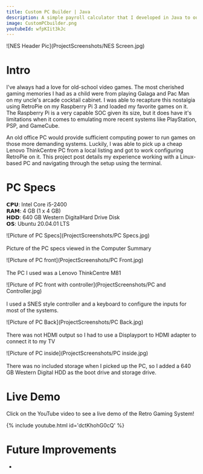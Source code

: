 ```yaml
---
title: Custom PC Builder | Java
description: A simple payroll calculator that I developed in Java to output gross pay and net pay based on user inputted values of hourly payrate and hours worked.
image: CustomPCbuilder.png
youtubeId: wfpKIit3kJc                                       
---
```


<link rel="stylesheet" type="text/css" href="video-embed.css">

![NES Header Pic](ProjectScreenshots/NES Screen.jpg)<br>

# Intro
I've always had a love for old-school video games. The most cherished gaming memories I had as a child were from playing Galaga and Pac Man on my uncle's arcade cocktail cabinet. I was able to recapture this nostalgia using RetroPie on my Raspberry Pi 3 and loaded my favorite games on it. The Raspberry Pi is a very capable SOC given its size, but it does have it's limitations when it comes to emulating more recent systems like PlayStation, PSP, and GameCube. 

An old office PC would provide sufficient computing power to run games on those more demanding systems. Luckily, I was able to pick up a cheap Lenovo ThinkCentre PC from a local listing and got to work configuring RetroPie on it. This project post details my experience working with a Linux-based PC and navigating through the setup using the terminal.

# PC Specs
𝗖𝗣𝗨:  Intel Core i5-2400 <br>
𝗥𝗔𝗠: 4 GB (1 x 4 GB)<br>
𝗛𝗗𝗗: 640 GB Western DigitalHard Drive Disk<br>
𝗢𝗦: Ubuntu 20.04.01 LTS<br>

![Picture of PC Specs](ProjectScreenshots/PC Specs.jpg)<br><br>
Picture of the PC specs viewed in the Computer Summary

![Picture  of PC front](ProjectScreenshots/PC Front.jpg)<br><br>
 The PC I used was a Lenovo ThinkCentre M81

![Picture  of PC front with controller](ProjectScreenshots/PC and Controller.jpg)<br><br>
I used a SNES style controller and a keyboard to configure the inputs for most of the systems. 

![Picture of PC Back](ProjectScreenshots/PC Back.jpg)<br><br>
There was not HDMI output so I had to use a Displayport to HDMI adapter to connect it to my TV

![Picture of PC inside](ProjectScreenshots/PC inside.jpg)<br><br>
There was no included storage when I picked up the PC, so I added a 640 GB Western Digital HDD as the boot drive and storage drive.



# Live Demo
Click on the YouTube video to see a live demo of the Retro Gaming System!

{% include youtube.html id='dctKhohG0cQ' %}

# Future Improvements

* 

